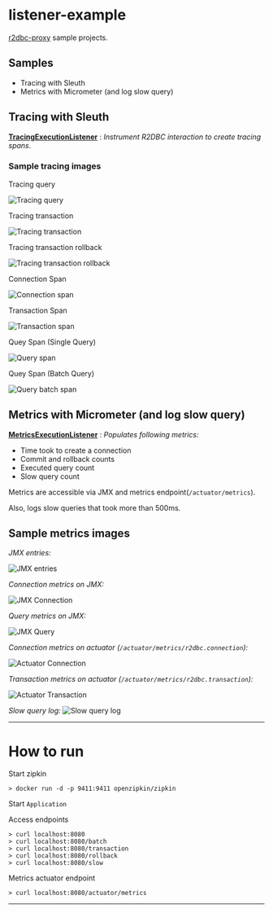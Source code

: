 # listener-example

[r2dbc-proxy][r2dbc-proxy] sample projects.

## Samples

- Tracing with Sleuth
- Metrics with Micrometer (and log slow query)

## Tracing with Sleuth

**[TracingExecutionListener](./src/main/java/io/r2dbc/examples/TracingExecutionListener.java)** :
_Instrument R2DBC interaction to create tracing spans_.


### Sample tracing images

Tracing query

![Tracing query](images/zipkin-tracing-query.png)

Tracing transaction

![Tracing transaction](images/zipkin-tracing-transaction.png)

Tracing transaction rollback

![Tracing transaction rollback](images/zipkin-tracing-rollback.png)

Connection Span

![Connection span](images/zipkin-span-connection.png)

Transaction Span

![Transaction span](images/zipkin-span-transaction.png)

Quey Span (Single Query)

![Query span](images/zipkin-span-query.png)

Quey Span (Batch Query)

![Query batch span](images/zipkin-span-batch-query.png)


## Metrics with Micrometer (and log slow query)

**[MetricsExecutionListener](./src/main/java/io/r2dbc/examples/MetricsExecutionListener.java)** :
_Populates following metrics:_

- Time took to create a connection
- Commit and rollback counts
- Executed query count
- Slow query count

Metrics are accessible via JMX and metrics endpoint(`/actuator/metrics`).

Also, logs slow queries that took more than 500ms.


## Sample metrics images

*JMX entries:*

![JMX entries](images/metrics-jmx-entries.png)

*Connection metrics on JMX:*

![JMX Connection](images/metrics-jmx-connection.png)

*Query metrics on JMX:*

![JMX Query](images/metrics-jmx-query.png)

*Connection metrics on actuator (`/actuator/metrics/r2dbc.connection`):*

![Actuator Connection](images/metrics-actuator-connection.png)

*Transaction metrics on actuator (`/actuator/metrics/r2dbc.transaction`):*

![Actuator Transaction](images/metrics-actuator-transaction.png)

*Slow query log:*
![Slow query log](images/metrics-slow-query-log.png)

----

# How to run

Start zipkin
```shell
> docker run -d -p 9411:9411 openzipkin/zipkin
```

Start `Application`

Access endpoints
```shell
> curl localhost:8080
> curl localhost:8080/batch
> curl localhost:8080/transaction
> curl localhost:8080/rollback
> curl localhost:8080/slow
```

Metrics actuator endpoint

```shell
> curl localhost:8080/actuator/metrics
```

----

[r2dbc-proxy]: https://github.com/r2dbc/r2dbc-proxy
[LifeCycleListener]: https://github.com/r2dbc/r2dbc-proxy/blob/master/src/main/java/io/r2dbc/proxy/listener/LifeCycleListener.java
